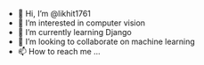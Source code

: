- 👋 Hi, I’m @likhit1761
- 👀 I’m interested in computer vision
- 🌱 I’m currently learning Django
- 💞️ I’m looking to collaborate on machine learning
- 📫 How to reach me ...

<!---
likhit1761/likhit1761 is a ✨ special ✨ repository because its `README.md` (this file) appears on your GitHub profile.
You can click the Preview link to take a look at your changes.
--->
